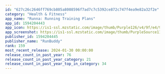 ```yaml
---
id: "627c26c2646ff769cb805a8008596f7ad7c7c5392ce872c747f4ea9e82a32f2e"
category: "Health & Fitness"
app_name: "Runna: Running Training Plans"
app_id: 1594204443
app_icon: https://is1-ssl.mzstatic.com/image/thumb/Purple126/v4/9f/e4/98/9fe4984c-c0c1-1c3e-c32d-443dc7362819/defaulticon-0-0-1x_U007epad-0-85-220.png/1024x1024bb.png
app_screenshot: https://is1-ssl.mzstatic.com/image/thumb/PurpleSource116/v4/f2/b6/13/f2b6135f-a024-fd92-eb4b-4cabed65ba80/ce2a5972-2c3a-4895-9964-0fcba600d617_0.png/1242x2688bb.png
publisher_id: 1594204445
publisher_name: "RunBuddy"
rank: 159
most_recent_release: 2024-01-30 00:00:00
release_count_in_past_year: 76
release_count_in_past_year_category: 21
release_count_in_past_year_top_in_category: 34
---
```

